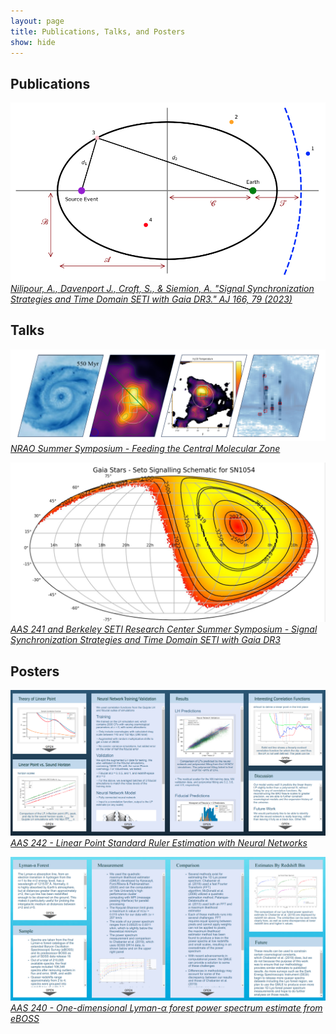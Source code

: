 ```yaml
---
layout: page
title: Publications, Talks, and Posters
show: hide
---
```


## Publications

[![SETI Ellipsoid](/images/setiEllipsoid.png "SETI Ellipsoid")](https://ui.adsabs.harvard.edu/abs/2023AJ....166...79N/abstract)
*[Nilipour, A., Davenport J., Croft, S., & Siemion, A. "Signal Synchronization Strategies and Time Domain SETI with Gaia DR3." AJ 166, 79 (2023)](https://ui.adsabs.harvard.edu/abs/2023AJ....166...79N/abstract)*


## Talks

[![Feeding the CMZ](/images/nraoTalk.png "Feeding the CMZ")](/files/NRAOFinalTalk.pdf)
*[NRAO Summer Symposium - Feeding the Central Molecular Zone](/files/NRAOFinalTalk.pdf)*

[![SETI Ellipsoid](/images/setiTalk.png "SETI Ellipsoid")](/files/AndyNilipourAAS241Presentation.pdf)
*[AAS 241 and Berkeley SETI Research Center Summer Symposium - Signal Synchronization Strategies and Time Domain SETI with Gaia DR3](/files/AndyNilipourAAS241Presentation.pdf)*

## Posters

[![Linear Point](/images/aas242lp.png "Linear Point")](https://aas242-aas.ipostersessions.com/Default.aspx?s=86-D2-09-E0-43-0F-A3-67-17-B4-3D-E5-79-17-B4-C2)
*[AAS 242 - Linear Point Standard Ruler Estimation with Neural Networks](https://aas242-aas.ipostersessions.com/Default.aspx?s=86-D2-09-E0-43-0F-A3-67-17-B4-3D-E5-79-17-B4-C2)*

[![Lyman-a](/images/aas240lymana.png "Lyman-a")](https://aas240-aas.ipostersessions.com/?s=7A-34-77-02-25-72-22-5C-15-06-27-65-0D-E9-5E-D2)
*[AAS 240 - One-dimensional Lyman-$\alpha$ forest power spectrum estimate from eBOSS](https://aas240-aas.ipostersessions.com/?s=7A-34-77-02-25-72-22-5C-15-06-27-65-0D-E9-5E-D2)*

